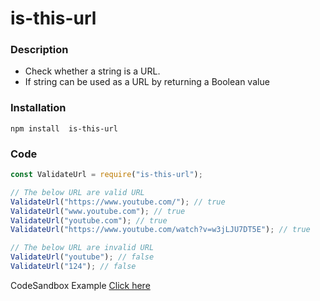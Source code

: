 #  is-this-url

### Description
- Check whether a string is a URL.
- If string can be used as a URL by returning a Boolean value

### Installation
 

    npm install  is-this-url

### Code
  
```javascript
const ValidateUrl = require("is-this-url"); 

// The below URL are valid URL
ValidateUrl("https://www.youtube.com/"); // true
ValidateUrl("www.youtube.com"); // true
ValidateUrl("youtube.com"); // true
ValidateUrl("https://www.youtube.com/watch?v=w3jLJU7DT5E"); // true

// The below URL are invalid URL
ValidateUrl("youtube"); // false
ValidateUrl("124"); // false 
``` 

CodeSandbox Example [ Click here](https://codesandbox.io/s/validate-url-bgweiz " Click here")
